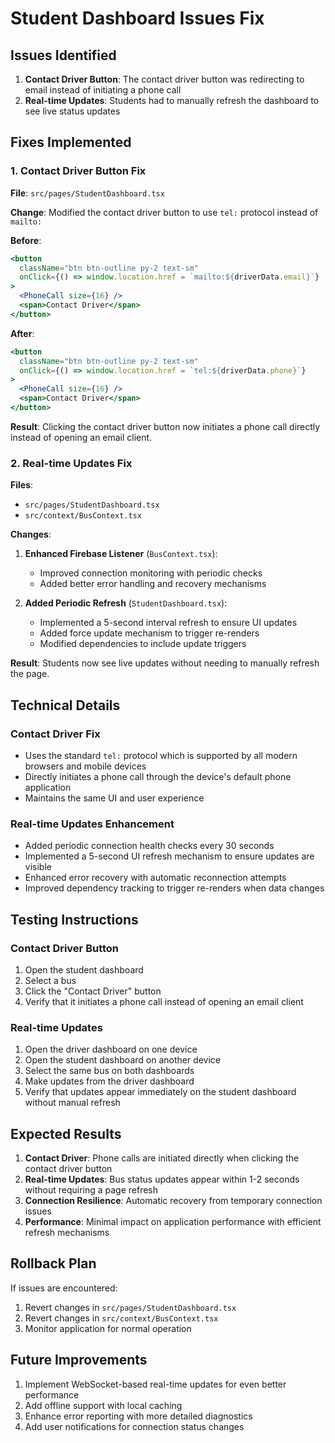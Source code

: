 # Student Dashboard Issues Fix

## Issues Identified

1. **Contact Driver Button**: The contact driver button was redirecting to email instead of initiating a phone call
2. **Real-time Updates**: Students had to manually refresh the dashboard to see live status updates

## Fixes Implemented

### 1. Contact Driver Button Fix

**File**: `src/pages/StudentDashboard.tsx`

**Change**: Modified the contact driver button to use `tel:` protocol instead of `mailto:`

**Before**:
```jsx
<button
  className="btn btn-outline py-2 text-sm"
  onClick={() => window.location.href = `mailto:${driverData.email}`}
>
  <PhoneCall size={16} />
  <span>Contact Driver</span>
</button>
```

**After**:
```jsx
<button
  className="btn btn-outline py-2 text-sm"
  onClick={() => window.location.href = `tel:${driverData.phone}`}
>
  <PhoneCall size={16} />
  <span>Contact Driver</span>
</button>
```

**Result**: Clicking the contact driver button now initiates a phone call directly instead of opening an email client.

### 2. Real-time Updates Fix

**Files**: 
- `src/pages/StudentDashboard.tsx`
- `src/context/BusContext.tsx`

**Changes**:

1. **Enhanced Firebase Listener** (`BusContext.tsx`):
   - Improved connection monitoring with periodic checks
   - Added better error handling and recovery mechanisms

2. **Added Periodic Refresh** (`StudentDashboard.tsx`):
   - Implemented a 5-second interval refresh to ensure UI updates
   - Added force update mechanism to trigger re-renders
   - Modified dependencies to include update triggers

**Result**: Students now see live updates without needing to manually refresh the page.

## Technical Details

### Contact Driver Fix
- Uses the standard `tel:` protocol which is supported by all modern browsers and mobile devices
- Directly initiates a phone call through the device's default phone application
- Maintains the same UI and user experience

### Real-time Updates Enhancement
- Added periodic connection health checks every 30 seconds
- Implemented a 5-second UI refresh mechanism to ensure updates are visible
- Enhanced error recovery with automatic reconnection attempts
- Improved dependency tracking to trigger re-renders when data changes

## Testing Instructions

### Contact Driver Button
1. Open the student dashboard
2. Select a bus
3. Click the "Contact Driver" button
4. Verify that it initiates a phone call instead of opening an email client

### Real-time Updates
1. Open the driver dashboard on one device
2. Open the student dashboard on another device
3. Select the same bus on both dashboards
4. Make updates from the driver dashboard
5. Verify that updates appear immediately on the student dashboard without manual refresh

## Expected Results

1. **Contact Driver**: Phone calls are initiated directly when clicking the contact driver button
2. **Real-time Updates**: Bus status updates appear within 1-2 seconds without requiring a page refresh
3. **Connection Resilience**: Automatic recovery from temporary connection issues
4. **Performance**: Minimal impact on application performance with efficient refresh mechanisms

## Rollback Plan

If issues are encountered:

1. Revert changes in `src/pages/StudentDashboard.tsx`
2. Revert changes in `src/context/BusContext.tsx`
3. Monitor application for normal operation

## Future Improvements

1. Implement WebSocket-based real-time updates for even better performance
2. Add offline support with local caching
3. Enhance error reporting with more detailed diagnostics
4. Add user notifications for connection status changes